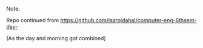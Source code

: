 Note:

Repo continued from https://github.com/isarojdahal/computer-eng-6thsem-day-

(As the day and morning got combined)
